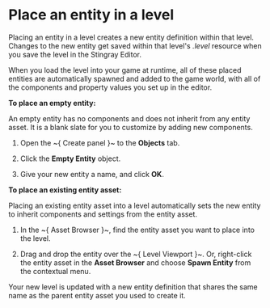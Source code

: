 # Place an entity in a level

Placing an entity in a level creates a new entity definition within that level. Changes to the new entity get saved within that level's *.level* resource when you save the level in the Stingray Editor.

When you load the level into your game at runtime, all of these placed entities are automatically spawned and added to the game world, with all of the components and property values you set up in the editor.

**To place an empty entity:**

An empty entity has no components and does not inherit from any entity asset. It is a blank slate for you to customize by adding new components.

1.	Open the ~{ Create panel }~ to the **Objects** tab.

1.	Click the **Empty Entity** object.

1.	Give your new entity a name, and click **OK**.

**To place an existing entity asset:**

Placing an existing entity asset into a level automatically sets the new entity to inherit components and settings from the entity asset.

1.	In the ~{ Asset Browser }~, find the entity asset you want to place into the level.

1.	Drag and drop the entity over the ~{ Level Viewport }~. Or, right-click the entity asset in the **Asset Browser** and choose **Spawn Entity** from the contextual menu.

Your new level is updated with a new entity definition that shares the same name as the parent entity asset you used to create it.
